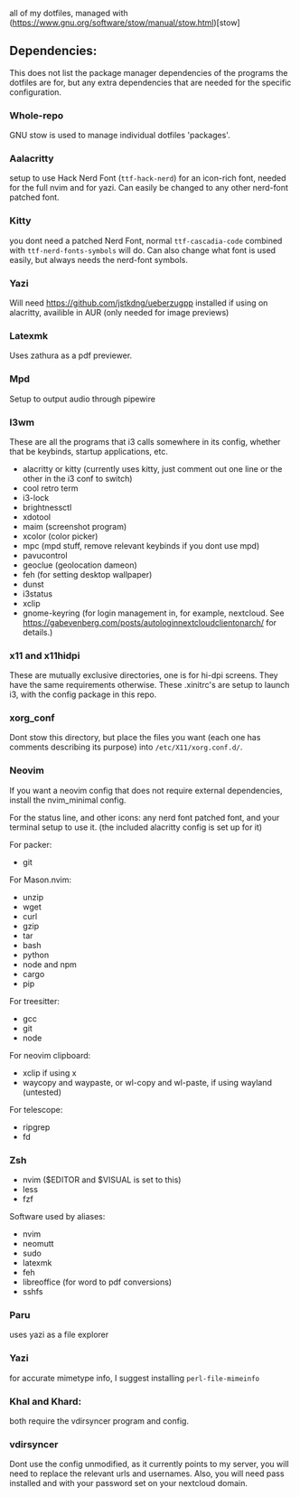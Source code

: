 all of my dotfiles, managed with (https://www.gnu.org/software/stow/manual/stow.html)[stow]

## Dependencies:
This does not list the package manager dependencies of the programs the dotfiles are for, but any extra dependencies that are needed for the specific configuration.

### Whole-repo
GNU stow is used to manage individual dotfiles 'packages'.

### Aalacritty
setup to use Hack Nerd Font (`ttf-hack-nerd`) for an icon-rich font, needed for the full nvim and for yazi. Can easily be changed to any other nerd-font patched font.

### Kitty
you dont need a patched Nerd Font, normal `ttf-cascadia-code` combined with `ttf-nerd-fonts-symbols` will do. Can also change what font is used easily, but always needs the nerd-font symbols.

### Yazi
Will need https://github.com/jstkdng/ueberzugpp installed if using on alacritty, availible in AUR (only needed for image previews)

### Latexmk
Uses zathura as a pdf previewer.

### Mpd
Setup to output audio through pipewire

### I3wm
These are all the programs that i3 calls somewhere in its config, whether that be keybinds, startup applications, etc.

* alacritty or kitty (currently uses kitty, just comment out one line or the other in the i3 conf to switch)
* cool retro term
* i3-lock
* brightnessctl
* xdotool
* maim (screenshot program)
* xcolor (color picker)
* mpc (mpd stuff, remove relevant keybinds if you dont use mpd)
* pavucontrol
* geoclue (geolocation dameon)
* feh (for setting desktop wallpaper)
* dunst
* i3status
* xclip
* gnome-keyring (for login management in, for example, nextcloud. See https://gabevenberg.com/posts/autologinnextcloudclientonarch/ for details.)

### x11 and x11hidpi
These are mutually exclusive directories, one is for hi-dpi screens. They have the same requirements otherwise.
These .xinitrc's are setup to launch i3, with the config package in this repo.

### xorg_conf
Dont stow this directory, but place the files you want (each one has comments describing its purpose) into `/etc/X11/xorg.conf.d/`.

### Neovim

If you want a neovim config that does not require external dependencies, install the nvim_minimal config.

For the status line, and other icons:
any nerd font patched font, and your terminal setup to use it. (the included alacritty config is set up for it)

For packer:
* git

For Mason.nvim:
* unzip
* wget
* curl
* gzip
* tar
* bash
* python
* node and npm
* cargo
* pip

For treesitter:
* gcc
* git
* node

For neovim clipboard:
* xclip if using x
* waycopy and waypaste, or wl-copy and wl-paste, if using wayland (untested)

For telescope:
* ripgrep
* fd

### Zsh

* nvim ($EDITOR and $VISUAL is set to this)
* less
* fzf

Software used by aliases:
* nvim
* neomutt
* sudo
* latexmk
* feh
* libreoffice (for word to pdf conversions)
* sshfs

### Paru
uses yazi as a file explorer

### Yazi
for accurate mimetype info, I suggest installing `perl-file-mimeinfo`

### Khal and Khard:
both require the vdirsyncer program and config.

### vdirsyncer
Dont use the config unmodified, as it currently points to my server, you will need to replace the relevant urls and usernames. Also, you will need pass installed and with your password set on your nextcloud domain.
